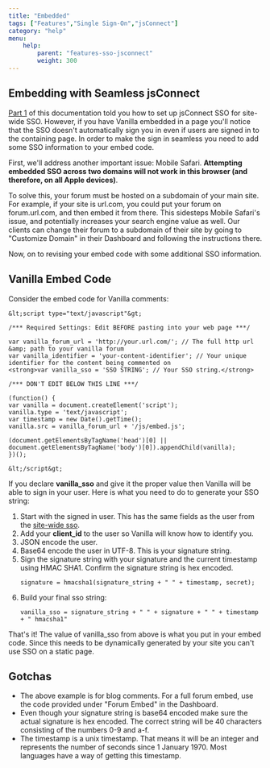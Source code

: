 ```yaml
---
title: "Embedded"
tags: ["Features","Single Sign-On","jsConnect"]
category: "help"
menu:
    help:
        parent: "features-sso-jsconnect"
        weight: 300
---
```


## Embedding with Seamless jsConnect

<a title="jsConnect Technical Documentation Part 1: Site-Wide SSO" href="http://blog.vanillaforums.com/implementing-jsconnect/jsconnect-technical-documentation/">Part 1</a> of this documentation told you how to set up jsConnect SSO for site-wide SSO. However, if you have Vanilla embedded in a page you'll notice that the SSO doesn't automatically sign you in even if users are signed in to the containing page. In order to make the sign in seamless you need to add some SSO information to your embed code.

First, we'll address another important issue: Mobile Safari. <strong>Attempting embedded SSO across two domains will not work in this browser (and therefore, on all Apple devices)</strong>. 

To solve this, your forum must be hosted on a subdomain of your main site. For example, if your site is url.com, you could put your forum on forum.url.com, and then embed it from there. This sidesteps Mobile Safari's issue, and potentially increases your search engine value as well. Our clients can change their forum to a subdomain of their site by going to "Customize Domain" in their Dashboard and following the instructions there.

Now, on to revising your embed code with some additional SSO information.

## Vanilla Embed Code

Consider the embed code for Vanilla comments:

```
&lt;script type="text/javascript"&gt;

/*** Required Settings: Edit BEFORE pasting into your web page ***/

var vanilla_forum_url = 'http://your.url.com/'; // The full http url &amp; path to your vanilla forum
var vanilla_identifier = 'your-content-identifier'; // Your unique identifier for the content being commented on
<strong>var vanilla_sso = 'SSO STRING'; // Your SSO string.</strong>

/*** DON'T EDIT BELOW THIS LINE ***/

(function() {
var vanilla = document.createElement('script');
vanilla.type = 'text/javascript';
var timestamp = new Date().getTime();
vanilla.src = vanilla_forum_url + '/js/embed.js';

(document.getElementsByTagName('head')[0] || document.getElementsByTagName('body')[0]).appendChild(vanilla);
})();

&lt;/script&gt;
```

If you declare <strong>vanilla_sso</strong> and give it the proper value then Vanilla will be able to sign in your user. Here is what you need to do to generate your SSO string:
<ol>
	<li>Start with the signed in user. This has the same fields as the user from the <a title="jsConnect Technical Documentation Part 1: Site-Wide SSO" href="http://blog.vanillaforums.com/implementing-jsconnect/jsconnect-technical-documentation/">site-wide sso</a>.</li>
	<li>Add your <strong>client_id</strong> to the user so Vanilla will know how to identify you.</li>
	<li>JSON encode the user.</li>
	<li>Base64 encode the user in UTF-8. This is your signature string.</li>
	<li>Sign the signature string with your signature and the current timestamp using HMAC SHA1. Confirm the signature string is hex encoded.

```
signature = hmacsha1(signature_string + " " + timestamp, secret);
```
</li>
	<li>Build your final sso string:

```
vanilla_sso = signature_string + " " + signature + " " + timestamp + " hmacsha1"
```
</li>
</ol>
That's it! The value of vanilla_sso from above is what you put in your embed code. Since this needs to be dynamically generated by your site you can't use SSO on a static page.
<h2>Gotchas</h2>
<ul>
	<li>The above example is for blog comments. For a full forum embed, use the code provided under "Forum Embed" in the Dashboard.</li>
	<li><span style="line-height: 12.986111640930176px;">Even though your signature string is base64 encoded make sure the actual signature is hex encoded. The correct string will be 40 characters consisting of the numbers 0-9 and a-f.</span></li>
	<li>The timestamp is a unix timestamp. That means it will be an integer and represents the number of seconds since 1 January 1970. Most languages have a way of getting this timestamp.</li>
</ul>
&nbsp;